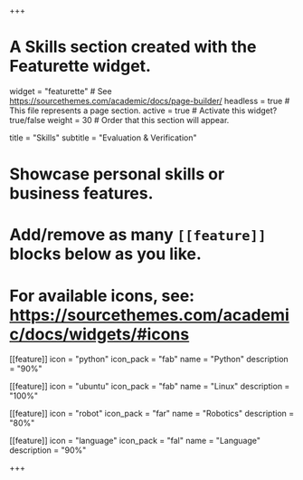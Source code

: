 +++
# A Skills section created with the Featurette widget.
widget = "featurette"  # See https://sourcethemes.com/academic/docs/page-builder/
headless = true  # This file represents a page section.
active = true  # Activate this widget? true/false
weight = 30  # Order that this section will appear.

title = "Skills"
subtitle = "Evaluation & Verification"

# Showcase personal skills or business features.
# 
# Add/remove as many `[[feature]]` blocks below as you like.
# 
# For available icons, see: https://sourcethemes.com/academic/docs/widgets/#icons

[[feature]]
  icon = "python"
  icon_pack = "fab"
  name = "Python"
  description = "90%"
  
[[feature]]
  icon = "ubuntu"
  icon_pack = "fab"
  name = "Linux"
  description = "100%"  
  
[[feature]]
  icon = "robot"
  icon_pack = "far"
  name = "Robotics"
  description = "80%"
  
 [[feature]]
  icon = "language"
  icon_pack = "fal"
  name = "Language"
  description = "90%"

+++

